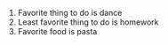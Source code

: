 1. Favorite thing to do is dance
2. Least favorite thing to do is homework
3. Favorite food is pasta
